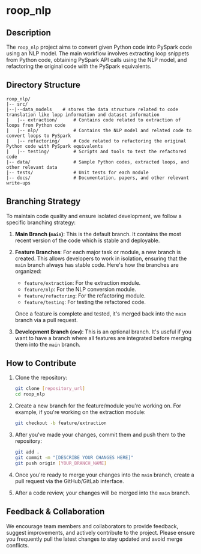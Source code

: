 
# roop_nlp

## Description
The `roop_nlp` project aims to convert given Python code into PySpark code using an NLP model. The main workflow involves extracting loop snippets from Python code, obtaining PySpark API calls using the NLP model, and refactoring the original code with the PySpark equivalents.

## Directory Structure
```
roop_nlp/
|-- src/
|--|--data_models    # stores the data structure related to code translation like lopp information and dataset information
|   |-- extraction/      # Contains code related to extraction of loops from Python code
|   |-- nlp/             # Contains the NLP model and related code to convert loops to PySpark
|   |-- refactoring/     # Code related to refactoring the original Python code with PySpark equivalents
|   |-- testing/         # Scripts and tools to test the refactored code
|-- data/                # Sample Python codes, extracted loops, and other relevant data
|-- tests/               # Unit tests for each module
|-- docs/                # Documentation, papers, and other relevant write-ups
```

## Branching Strategy
To maintain code quality and ensure isolated development, we follow a specific branching strategy:

1. **Main Branch (`main`)**: This is the default branch. It contains the most recent version of the code which is stable and deployable.

2. **Feature Branches**: For each major task or module, a new branch is created. This allows developers to work in isolation, ensuring that the `main` branch always has stable code. Here's how the branches are organized:
   - `feature/extraction`: For the extraction module.
   - `feature/nlp`: For the NLP conversion module.
   - `feature/refactoring`: For the refactoring module.
   - `feature/testing`: For testing the refactored code.

   Once a feature is complete and tested, it's merged back into the `main` branch via a pull request.

3. **Development Branch (`dev`)**: This is an optional branch. It's useful if you want to have a branch where all features are integrated before merging them into the `main` branch.

## How to Contribute
1. Clone the repository:
   ```bash
   git clone [repository_url]
   cd roop_nlp
   ```

2. Create a new branch for the feature/module you're working on. For example, if you're working on the extraction module:
   ```bash
   git checkout -b feature/extraction
   ```

3. After you've made your changes, commit them and push them to the repository:
   ```bash
   git add .
   git commit -m "[DESCRIBE YOUR CHANGES HERE]"
   git push origin [YOUR_BRANCH_NAME]
   ```

4. Once you're ready to merge your changes into the `main` branch, create a pull request via the GitHub/GitLab interface.

5. After a code review, your changes will be merged into the `main` branch.

## Feedback & Collaboration
We encourage team members and collaborators to provide feedback, suggest improvements, and actively contribute to the project. Please ensure you frequently pull the latest changes to stay updated and avoid merge conflicts.
